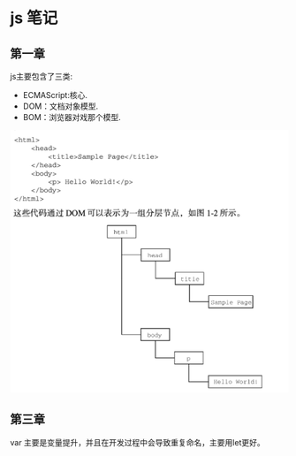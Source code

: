 # js 笔记

## 第一章


js主要包含了三类:   

+ ECMAScript:核心.  
+ DOM：文档对象模型.    
+ BOM：浏览器对戏那个模型.   

   
![1](pic/1.png)

## 第三章

var 主要是变量提升，并且在开发过程中会导致重复命名，主要用let更好。